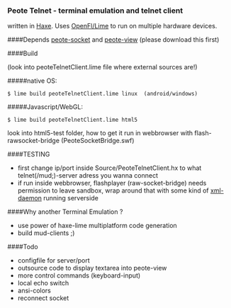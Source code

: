 ### Peote Telnet - terminal emulation and telnet client

written in [Haxe](http://haxe.org). Uses [OpenFl/Lime](http://www.openfl.org/documentation/setup/install-haxe/)
to run on multiple hardware devices.


####Depends
[peote-socket](https://github.com/maitag/peote-socket) and [peote-view](https://github.com/maitag/peote-view)
(please download this first)

####Build

(look into peoteTelnetClient.lime file where external sources are!)


#####native OS:

`$ lime build peoteTelnetClient.lime linux  (android/windows)`



#####Javascript/WebGL:

`$ lime build peoteTelnetClient.lime html5`

look into html5-test folder, how to get it run in webbrowser with flash-rawsocket-bridge (PeoteSocketBridge.swf)


####TESTING

- first change ip/port inside Source/PeoteTelnetClient.hx to what telnet(/mud;)-server adress you wanna connect
- if run inside webbrowser, flashplayer (raw-socket-bridge) needs permission to leave sandbox,
  wrap around that with some kind of [xml-daemon](https://github.com/maitag/peote-telnet/blob/master/html5-test/flashpolicyd.pl) running serverside

####Why another Terminal Emulation ?

- use power of haxe-lime multiplatform code generation
- build mud-clients ;)

####Todo

- configfile for server/port
- outsource code to display textarea into peote-view
- more control commands (keyboard-input)
- local echo switch
- ansi-colors
- reconnect socket